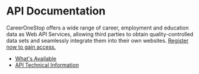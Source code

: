 # API Documentation

CareerOneStop offers a wide range of career, employment and education data as Web API Services, allowing third parties to obtain quality-controlled data sets and seamlessly integrate them into their own websites. <a href="https://www.careeronestop.org/Developers/WebAPI/registration.aspx ">Register now to gain access.</a> 

*   [What's Available](/whats-available.md)
*   [API Technical Information](/Api-at-a-glance.md)
